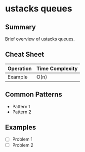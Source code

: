 # ustacks queues

## Summary

Brief overview of ustacks queues.

## Cheat Sheet

| Operation | Time Complexity |
| --------- | --------------- |
| Example   | O(n)            |

## Common Patterns

- Pattern 1
- Pattern 2

## Examples

- [ ] Problem 1
- [ ] Problem 2
